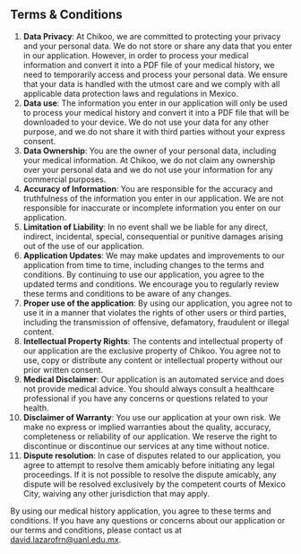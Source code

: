 ## Terms & Conditions
1. **Data Privacy**: At Chikoo, we are committed to protecting your privacy and your personal data. We do not store or share any data that you enter in our application. However, in order to process your medical information and convert it into a PDF file of your medical history, we need to temporarily access and process your personal data. We ensure that your data is handled with the utmost care and we comply with all applicable data protection laws and regulations in Mexico.
2. **Data use**: The information you enter in our application will only be used to process your medical history and convert it into a PDF file that will be downloaded to your device. We do not use your data for any other purpose, and we do not share it with third parties without your express consent.
3. **Data Ownership**: You are the owner of your personal data, including your medical information. At Chikoo, we do not claim any ownership over your personal data and we do not use your information for any commercial purposes.
4. **Accuracy of Information**: You are responsible for the accuracy and truthfulness of the information you enter in our application. We are not responsible for inaccurate or incomplete information you enter on our application.
5. **Limitation of Liability**: In no event shall we be liable for any direct, indirect, incidental, special, consequential or punitive damages arising out of the use of our application.
6. **Application Updates**: We may make updates and improvements to our application from time to time, including changes to the terms and conditions. By continuing to use our application, you agree to the updated terms and conditions. We encourage you to regularly review these terms and conditions to be aware of any changes.
7. **Proper use of the application**: By using our application, you agree not to use it in a manner that violates the rights of other users or third parties, including the transmission of offensive, defamatory, fraudulent or illegal content.
8. **Intellectual Property Rights**: The contents and intellectual property of our application are the exclusive property of Chikoo. You agree not to use, copy or distribute any content or intellectual property without our prior written consent.
9. **Medical Disclaimer**: Our application is an automated service and does not provide medical advice. You should always consult a healthcare professional if you have any concerns or questions related to your health.
10. **Disclaimer of Warranty**: You use our application at your own risk. We make no express or implied warranties about the quality, accuracy, completeness or reliability of our application. We reserve the right to discontinue or discontinue our services at any time without notice.
11. **Dispute resolution**: In case of disputes related to our application, you agree to attempt to resolve them amicably before initiating any legal proceedings. If it is not possible to resolve the dispute amicably, any dispute will be resolved exclusively by the competent courts of Mexico City, waiving any other jurisdiction that may apply.


By using our medical history application, you agree to these terms and conditions. If you have any questions or concerns about our application or our terms and conditions, please contact us at david.lazarofrn@uanl.edu.mx.
